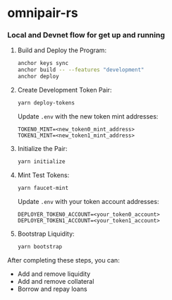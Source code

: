 # omnipair-rs


### Local and Devnet flow for get up and running
1. Build and Deploy the Program:
   ```bash
   anchor keys sync
   anchor build -- --features "development"
   anchor deploy
   ```

2. Create Development Token Pair:
   ```bash
   yarn deploy-tokens
   ```
   Update `.env` with the new token mint addresses:
   ```
   TOKEN0_MINT=<new_token0_mint_address>
   TOKEN1_MINT=<new_token1_mint_address>
   ```

3. Initialize the Pair:
   ```bash
   yarn initialize
   ```

4. Mint Test Tokens:
   ```bash
   yarn faucet-mint
   ```
   Update `.env` with your token account addresses:
   ```
   DEPLOYER_TOKEN0_ACCOUNT=<your_token0_account>
   DEPLOYER_TOKEN1_ACCOUNT=<your_token1_account>
   ```

5. Bootstrap Liquidity:
   ```bash
   yarn bootstrap
   ```

After completing these steps, you can:
- Add and remove liquidity
- Add and remove collateral
- Borrow and repay loans
